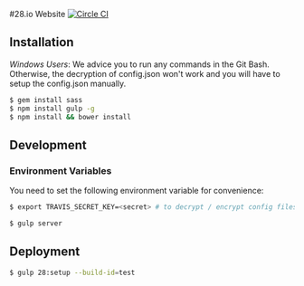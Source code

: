 #28.io Website [![Circle CI](https://circleci.com/gh/28msec/www.zorba.io/tree/master.svg?style=svg)](https://circleci.com/gh/28msec/www.zorba.io/tree/master)

## Installation

*Windows Users*:
We advice you to run any commands in the Git Bash.
Otherwise, the decryption of config.json won't work and you will have to setup the config.json manually.

```bash
$ gem install sass
$ npm install gulp -g
$ npm install && bower install
```

## Development

### Environment Variables
You need to set the following environment variable for convenience:
```bash
$ export TRAVIS_SECRET_KEY=<secret> # to decrypt / encrypt config files
```

```bash
$ gulp server
```

## Deployment

```bash
$ gulp 28:setup --build-id=test
```
